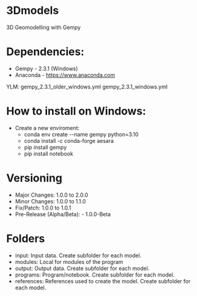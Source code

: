 # 3Dmodels
3D Geomodelling with Gempy

# Dependencies:
* Gempy - 2.3.1 (Windows)
* Anaconda - https://www.anaconda.com

YLM:
gempy_2.3.1_older_windows.yml
gempy_2.3.1_windows.yml

# How to install on Windows:
- Create a new enviroment:
    - conda env create --name gempy python=3.10
    - conda install -c conda-forge aesara
    - pip install gempy
    - pip install notebook

# Versioning

- Major Changes: 1.0.0 to 2.0.0
- Minor Changes: 1.0.0 to 1.1.0
- Fix/Patch: 1.0.0 to 1.0.1
- Pre-Release (Alpha/Beta): - 1.0.0-Beta

# Folders
- input: Input data. Create subfolder for each model.
- modules: Local for modules of the program
- output: Output data. Create subfolder for each model.
- programs: Program/notebook. Create subfolder for each model.
- references: References used to create the model. Create subfolder for each model.